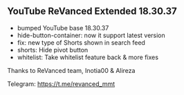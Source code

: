 ## YouTube ReVanced Extended 18.30.37
- bumped YouTube base 18.30.37
- hide-button-container: now it support latest version
- fix: new type of Shorts shown in search feed
- shorts: Hide pivot button
- whitelist: Take whitelist feature back
& more fixes

Thanks to ReVanced team, Inotia00 & Alireza

Telegram: https://t.me/revanced_mmt
